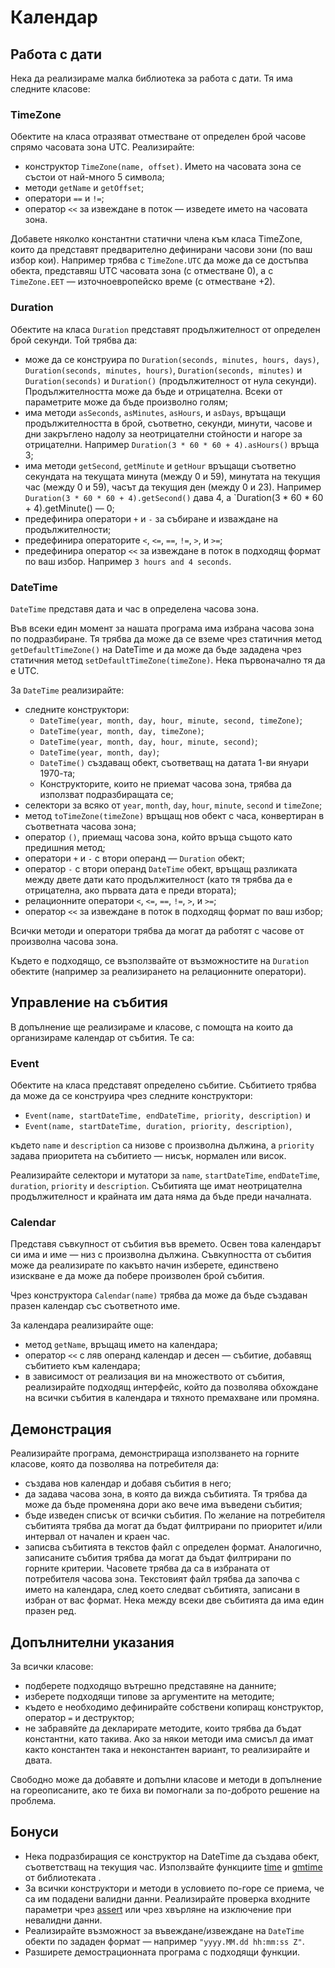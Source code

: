 # Календар

## Работа с дати

Нека да реализираме малка библиотека за работа с дати. Тя има следните класове:

### TimeZone

Обектите на класа отразяват отместване от определен брой часове спрямо часовата зона UTC. Реализирайте:

*   конструктор `TimeZone(name, offset)`. Името на часовата зона се състои от най-много 5 символа;
*   методи `getName` и `getOffset`;
*   оператори `==` и `!=`;
*   оператор `<<` за извеждане в поток — изведете името на часовата зона.

Добавете няколко константни статични члена към класа TimeZone, които да представят предварително дефинирани часови зони (по ваш избор кои). Например трябва с `TimeZone.UTC` да може да се достъпва обекта, представяш UTC часовата зона (с отместване 0), а с `TimeZone.EET` — източноевропейско време (с отместване +2).

### Duration

Обектите на класа `Duration` представят продължителност от определен брой секунди. Той трябва да:

*   може да се конструира по `Duration(seconds, minutes, hours, days)`, `Duration(seconds, minutes, hours)`, `Duration(seconds, minutes)` и `Duration(seconds)` и `Duration()` (продължителност от нула секунди). Продължителността може да бъде и отрицателна. Всеки от параметрите може да бъде произволно голям;
*   има методи `asSeconds`, `asMinutes`, `asHours`, и `asDays`, връщащи продължителността в брой, съответно, секунди, минути, часове и дни закръглено надолу за неотрицателни стойности и нагоре за отрицателни. Например `Duration(3 * 60 * 60 + 4).asHours()` връща 3;
*   има методи `getSecond`, `getMinute` и `getHour` връщащи съответно секундата на текущата минута (между 0 и 59), минутата на текущия час (между 0 и 59), часът да текущия ден (между 0 и 23). Например `Duration(3 * 60 * 60 + 4).getSecond()` дава 4, а `Duration(3 * 60 * 60 + 4).getMinute() — 0;
*   предефинира оператори `+` и `-` за събиране и изваждане на продължителности;
*   предефинира операторите `<`, `<=`, `==`, `!=`, `>`, и `>=`;
*   предефинира оператор `<<` за извеждане в поток в подходящ формат по ваш избор. Например `3 hours and 4 seconds`.

### DateTime

`DateTime` представя дата и час в определена часова зона.

Във всеки един момент за нашата програма има избрана часова зона по подразбиране. Тя трябва да може да се вземе чрез статичния метод `getDefaultTimeZone()` на DateTime и да може да бъде зададена чрез статичния метод `setDefaultTimeZone(timeZone)`. Нека първоначално тя да е UTC.

За `DateTime` реализирайте:

*   следните конструктори:
    -   `DateTime(year, month, day, hour, minute, second, timeZone)`;
    -   `DateTime(year, month, day, timeZone)`;
    -   `DateTime(year, month, day, hour, minute, second)`;
    -   `DateTime(year, month, day)`;
    -   `DateTime()` създаващ обект, съответващ на датата 1-ви януари 1970-та;
    -   Конструкторите, които не приемат часова зона, трябва да използват подразбиращата се;
*   селектори за всяко от `year`, `month`, `day`, `hour`, `minute`, `second` и `timeZone`;
*   метод `toTimeZone(timeZone)` връщащ нов обект с часа, конвертиран в съответната часова зона;
*   оператор `()`, приемащ часова зона, който връща същото като предишния метод;
*   оператори `+` и `-` с втори операнд — `Duration` обект;
*   оператор `-` с втори операнд `DateTime` обект, връщащ разликата между двете дати като продължителност (като тя трябва да е отрицателна, ако първата дата е преди втората);
*   релационните оператори `<`, `<=`, `==`, `!=`, `>`, и `>=`;
*   оператор `<<` за извеждане в поток в подходящ формат по ваш избор;

Всички методи и оператори трябва да могат да работят с часове от произволна часова зона.

Където е подходящо, се възползвайте от възможностите на `Duration` обектите (например за реализирането на релационните оператори).

## Управление на събития

В допълнение ще реализираме и класове, с помощта на които да организираме календар от събития. Те са:

### Event

Обектите на класа представят определено събитие. Събитието трябва да може да се конструира чрез следните конструктори:

*   `Event(name, startDateTime, endDateTime, priority, description)` и
*   `Event(name, startDateTime, duration, priority, description)`,

където `name` и `description` са низове с произволна дължина, а `priority` задава приоритета на събитието — нисък, нормален или висок.

Реализирайте селектори и мутатори за `name`, `startDateTime`, `endDateTime`, `duration`, `priority` и `description`. Събитията ще имат неотрицателна продължителност и крайната им дата няма да бъде преди началната.

### Calendar

Представя съвкупност от събития във времето. Освен това календарът си има и име — низ с произволна дължина. Съвкупността от събития може да реализирате по какъвто начин изберете, единствено изискване е да може да побере произволен брой събития.

Чрез конструктора `Calendar(name)` трябва да може да бъде създаван празен календар със съответното име.

За календара реализирайте още:

*   метод `getName`, връщащ името на календара;
*   оператор `<<` с ляв операнд календар и десен — събитие, добавящ събитието към календара;
*   в зависимост от реализация ви на множеството от събития, реализирайте подходящ интерфейс, който да позволява обхождане на всички събития в календара и тяхното премахване или промяна.

## Демонстрация

Реализирайте програма, демонстрираща използването на горните класове, която да позволява на потребителя да:

*   създава нов календар и добавя събития в него;
*   да задава часова зона, в която да вижда събитията. Тя трябва да може да бъде променяна дори ако вече има въведени събития;
*   бъде изведен списък от всички събития. По желание на потребителя събитията трябва да могат да бъдат филтрирани по приоритет и/или интервал от начален и краен час.
*   записва събитията в текстов файл с определен формат. Аналогично, записаните събития трябва да могат да бъдат филтрирани по горните критерии. Часовете трябва да са в избраната от потребителя часова зона. Текстовият файл трябва да започва с името на календара, след което следват събитията, записани в избран от вас формат. Нека между всеки две събитията да има един празен ред.

## Допълнителни указания

За всички класове:

*   подберете подходящо вътрешно представяне на данните;
*   изберете подходящи типове за аргументите на методите;
*   където е необходимо дефинирайте собствени копиращ конструктор, оператор `=` и деструктор;
*   не забравяйте да декларирате методите, които трябва да бъдат константни, като такива. Ако за някои методи има смисъл да имат както константен така и неконстантен вариант, то реализирайте и двата.

Свободно може да добавяте и допълни класове и методи в допълнение на гореописаните, ако те биха ви помогнали за по-доброто решение на проблема.

## Бонуси

*   Нека подразбиращия се конструктор на DateTime да създава обект, съответстващ на текущия час. Използвайте функциите [time](http://en.cppreference.com/w/cpp/chrono/c/time) и [gmtime](http://en.cppreference.com/w/cpp/chrono/c/gmtime) от библиотеката [<ctime>](http://en.cppreference.com/w/cpp/chrono/c).
*   За всички конструктори и методи в условието по-горе се приема, че са им подадени валидни данни. Реализирайте проверка входните параметри чрез [assert](http://en.cppreference.com/w/cpp/error/assert) или чрез хвърляне на изключение при невалидни данни.
*   Реализирайте възможност за въвеждане/извеждане на `DateTime` обекти по зададен формат — например `"yyyy.MM.dd hh:mm:ss Z"`.
*   Разширете демострационната програма с подходящи функции.
